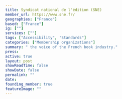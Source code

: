```yaml
---
title: Syndicat national de l'édition (SNE)
member_url: https://www.sne.fr/
geographies: ["France"]
based: ["France"]
ig: [""] 
services: [""] 
tags: ["Accessibility", "Standards"]
categories: ["Membership organizations"]
summary: " the voice of the French book industry."
press:
active: true
layout: post
showReadTime: false
showDate: false
permalink: ""
date: 
founding_member: true
featureImage: ""
---
```

